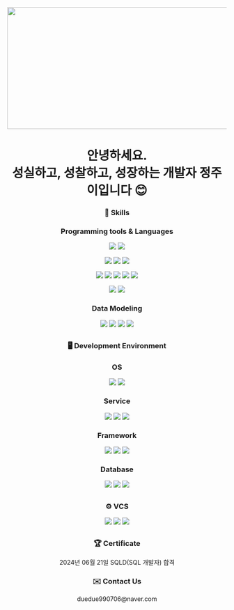 <img src="https://github.com/juuii/juuii/assets/170019232/35a8d136-4156-429a-8884-0f91fc7b4b90" width="1000px" height="280px" overflow="hidden" object-fit="cover">

<div align="center">

<div width="100px" height="200px" overflow="hidden" display="flex" justify-content="center" align-items="center>
<img src="https://github.com/juuii/juuii/assets/170019232/35a8d136-4156-429a-8884-0f91fc7b4b90" width="auto" height="100%" object-fit="cover">
</div>

# 안녕하세요. <br/> 성실하고, 성찰하고, 성장하는 개발자 정주이입니다 😊

### 💪 Skills

### Programming tools & Languages
<a><img src="https://img.shields.io/badge/HTML5-E34F26?style=flat-square&logo=HTML5&logoColor=fff"/></a>
<a><img src="https://img.shields.io/badge/CSS3-1572B6?style=flat-square&logo=CSS3&logoColor=fff"/></a>

<a><img src="https://img.shields.io/badge/Java-0B6FB6?style=flat-square"/></a>
<a><img src="https://img.shields.io/badge/JSP-0B6FB6?style=flat-squar"/></a>
<a><img src="https://img.shields.io/badge/Eclipse-2C2255?style=flat-square&logo=Eclipse&logoColor=fff"/></a>

<a><img src="https://img.shields.io/badge/React-61DAFB?style=flat-square&logo=React&logoColor=fff"/></a>
<a><img src="https://img.shields.io/badge/JSX-8A53A6?style=flat-square&logoColor=fff"/></a>
<a><img src="https://img.shields.io/badge/JavaScript-F7DF1E?style=flat-square&logo=JavaScript&logoColor=fff"/></a>
<a><img src="https://img.shields.io/badge/jQuery-0769AD?style=flat-square&logo=jQuery&logoColor=fff"/></a>
<a><img src="https://img.shields.io/badge/Visual Studio Code-007ACC?style=flat-square&logo=VisualStudioCode&logoColor=fff"/></a>

<a><img src="https://img.shields.io/badge/Android App-34A853?style=flat-square&logo=Android&logoColor=fff"/></a>
<a><img src="https://img.shields.io/badge/Android Studio-3DDC84?style=flat-square&logo=AndroidStudio&logoColor=fff"/></a>

### Data Modeling
<a><img src="https://img.shields.io/badge/Draw.io-E06D0C?style=flat-square&logoColor=fff"/></a>
<a><img src="https://img.shields.io/badge/ObjectAid-2C2255?style=flat-square&logoColor=fff"/></a>
<a><img src="https://img.shields.io/badge/ERMaster-F3D476?style=flat-square&logoColor=fff"/></a>
<a><img src="https://img.shields.io/badge/eXERD-E51C1B?style=flat-square&logoColor=fff"/></a>

##

### 🖥️ Development Environment

### OS
<a><img src="https://img.shields.io/badge/Windows-0078D4?style=flat-square&logo=Windows&logoColor=fff"/></a>
<a><img src="https://img.shields.io/badge/Linux Ubuntu-E95420?style=flat-square&logo=Ubuntu&logoColor=fff"/></a>

### Service
<a><img src="https://img.shields.io/badge/Apache Tomcat-F8DC75?style=flat-square&logo=ApacheTomcat&logoColor=000"/></a>
<a><img src="https://img.shields.io/badge/Node.js-5FA04E?style=flat-square&logo=nodedotjs&logoColor=fff"/></a>
<a><img src="https://img.shields.io/badge/Windows IIS-0078D4?style=flat-square&logo=Windows&logoColor=fff"/></a>

### Framework
<a><img src="https://img.shields.io/badge/Spring-6DB33F?style=flat-square&logo=Spring&logoColor=fff"/></a>
<a><img src="https://img.shields.io/badge/SpringBoot-6DB33F?style=flat-square&logo=SpringBoot&logoColor=fff"/></a>
<a><img src="https://img.shields.io/badge/Bootstrap-7952B3?style=flat-square&logo=Bootstrap&logoColor=fff"/></a>

### Database
<a><img src="https://img.shields.io/badge/Oracle VM VirtualBox-183A61?style=flat-square&logo=virtualbox&logoColor=fff"/></a>
<a><img src="https://img.shields.io/badge/Oracle-F80000?style=flat-square&logo=Oracle&logoColor=fff"/></a>
<a><img src="https://img.shields.io/badge/MySQL-4479A1?style=flat-square&logo=MySQL&logoColor=fff"/></a>

##

### ⚙️ VCS
<a><img src="https://img.shields.io/badge/Git-F05032?style=flat-square&logo=Git&logoColor=fff"/></a>
<a><img src="https://img.shields.io/badge/Github-181717?style=flat-square&logo=Github&logoColor=fff"/></a>
<a><img src="https://img.shields.io/badge/Sourcetree-0052CC?style=flat-square&logo=Sourcetree&logoColor=fff"/></a>

##

### 🏆 Certificate
<p>2024년 06월 21일 SQLD(SQL 개발자) 합격</p>

### ✉️ Contact Us
<p>duedue990706@naver.com</p>




</div>

<!--
**juuii/juuii** is a ✨ _special_ ✨ repository because its `README.md` (this file) appears on your GitHub profile.

Here are some ideas to get you started:

- 🔭 I’m currently working on ...
- 🌱 I’m currently learning ...
- 👯 I’m looking to collaborate on ...
- 🤔 I’m looking for help with ...
- 💬 Ask me about ...
- 📫 How to reach me: ...
- 😄 Pronouns: ...
- ⚡ Fun fact: ...
-->







